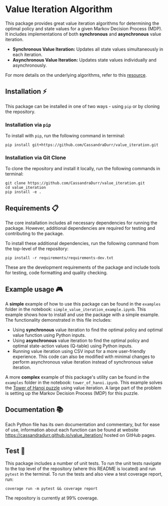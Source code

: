 # Value Iteration Algorithm

This package provides great value iteration algorithms for determining the optimal policy and state values for a given Markov Decision Process (MDP). It includes implementations of both **synchronous** and **asynchronous** value iteration.

- **Synchronous Value Iteration:** Updates all state values simultaneously in each iteration.
- **Asynchronous Value Iteration:** Updates state values individually and asynchronously.

For more details on the underlying algorithms, refer to this [resource](https://artint.info/2e/html2e/ArtInt2e.Ch9.S5.SS2.html#Ch9.F16).


## Installation ⚡
This package can be installed in one of two ways - using `pip` or by cloning the repository.

### Installation via `pip`
To install with `pip`, run the following command in terminal:
```
pip install git+https://github.com/CassandraDurr/value_iteration.git
```

### Installation via Git Clone
To clone the repository and install it locally, run the following commands in terminal:
```
git clone https://github.com/CassandraDurr/value_iteration.git
cd value_iteration
pip install -e .
```

## Requirements 📋
The core installation includes all necessary dependencies for running the package. However, additional dependencies are required for testing and contributing to the package.

To install these additional dependencies, run the following command from the top-level of the repository:
```
pip install -r requirements/requirements-dev.txt
```
These are the development requirements of the package and include tools for testing, code formatting and quality checking.

## Example usage 🎮
A **simple** example of how to use this package can be found in the `examples` folder in the notebook: `simple_value_iteration_example.ipynb`. This example shows how to install and use the package with a simple example. The functionality demonstrated in this file includes:
- Using **synchronous** value iteration to find the optimal policy and optimal value function using Python inputs.
- Using **asynchronous** value iteration to find the optimal policy and optimal state-action values (Q-table) using Python inputs.
- Running value iteration using CSV input for a more user-friendly experience. This code can also be modified with minimal changes to perform asynchronous value iteration instead of synchronous value iteration.

A more **complex** example of this package's utility can be found in the `examples` folder in the notebook: `tower_of_hanoi.ipynb`. This example solves the [Tower of Hanoi puzzle](https://en.wikipedia.org/wiki/Tower_of_Hanoi) using value iteration. A large part of the problem is setting up the Markov Decision Process (MDP) for this puzzle.

## Documentation 📚
Each Python file has its own documentation and commentary, but for ease of use, information about each function can be found at website https://cassandradurr.github.io/value_iteration/ hosted on GitHub pages.

## Test 🔨
This package includes a number of unit tests. To run the unit tests navigate to the top level of the repository (where this README is located) and run `pytest` in the terminal. To run the tests and also view a test coverage report, run:
```
coverage run -m pytest && coverage report
```
The repository is currently at 99% coverage.

